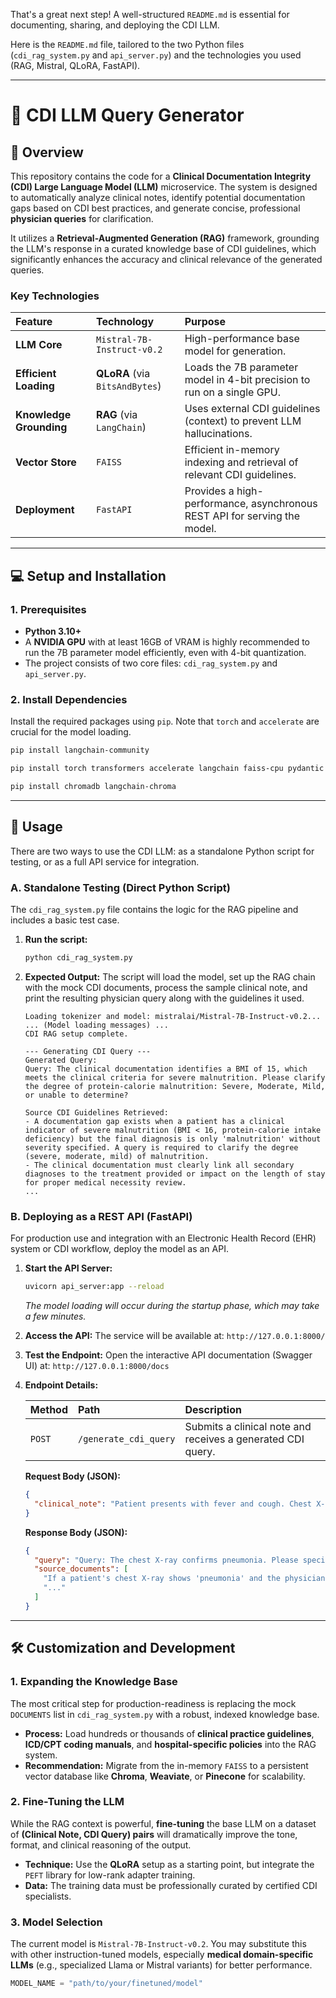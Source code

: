 That's a great next step\! A well-structured `README.md` is essential for documenting, sharing, and deploying the CDI LLM.

Here is the `README.md` file, tailored to the two Python files (`cdi_rag_system.py` and `api_server.py`) and the technologies you used (RAG, Mistral, QLoRA, FastAPI).

-----

# 🏥 CDI LLM Query Generator

## 📝 Overview

This repository contains the code for a **Clinical Documentation Integrity (CDI) Large Language Model (LLM)** microservice. The system is designed to automatically analyze clinical notes, identify potential documentation gaps based on CDI best practices, and generate concise, professional **physician queries** for clarification.

It utilizes a **Retrieval-Augmented Generation (RAG)** framework, grounding the LLM's response in a curated knowledge base of CDI guidelines, which significantly enhances the accuracy and clinical relevance of the generated queries.

### Key Technologies

| Feature | Technology | Purpose |
| :--- | :--- | :--- |
| **LLM Core** | `Mistral-7B-Instruct-v0.2` | High-performance base model for generation. |
| **Efficient Loading** | **QLoRA** (via `BitsAndBytes`) | Loads the 7B parameter model in 4-bit precision to run on a single GPU. |
| **Knowledge Grounding** | **RAG** (via `LangChain`) | Uses external CDI guidelines (context) to prevent LLM hallucinations. |
| **Vector Store** | `FAISS` | Efficient in-memory indexing and retrieval of relevant CDI guidelines. |
| **Deployment** | `FastAPI` | Provides a high-performance, asynchronous REST API for serving the model. |

-----

## 💻 Setup and Installation

### 1\. Prerequisites

  * **Python 3.10+**
  * A **NVIDIA GPU** with at least 16GB of VRAM is highly recommended to run the 7B parameter model efficiently, even with 4-bit quantization.
  * The project consists of two core files: `cdi_rag_system.py` and `api_server.py`.

### 2\. Install Dependencies

Install the required packages using `pip`. Note that `torch` and `accelerate` are crucial for the model loading.
```bash
pip install langchain-community
```
```bash
pip install torch transformers accelerate langchain faiss-cpu pydantic fastapi uvicorn
```
```bash
pip install chromadb langchain-chroma
```
-----

## 🚀 Usage

There are two ways to use the CDI LLM: as a standalone Python script for testing, or as a full API service for integration.

### A. Standalone Testing (Direct Python Script)

The `cdi_rag_system.py` file contains the logic for the RAG pipeline and includes a basic test case.

1.  **Run the script:**

    ```bash
    python cdi_rag_system.py
    ```

2.  **Expected Output:** The script will load the model, set up the RAG chain with the mock CDI documents, process the sample clinical note, and print the resulting physician query along with the guidelines it used.

    ```
    Loading tokenizer and model: mistralai/Mistral-7B-Instruct-v0.2...
    ... (Model loading messages) ...
    CDI RAG setup complete.

    --- Generating CDI Query ---
    Generated Query:
    Query: The clinical documentation identifies a BMI of 15, which meets the clinical criteria for severe malnutrition. Please clarify the degree of protein-calorie malnutrition: Severe, Moderate, Mild, or unable to determine?

    Source CDI Guidelines Retrieved:
    - A documentation gap exists when a patient has a clinical indicator of severe malnutrition (BMI < 16, protein-calorie intake deficiency) but the final diagnosis is only 'malnutrition' without severity specified. A query is required to clarify the degree (severe, moderate, mild) of malnutrition.
    - The clinical documentation must clearly link all secondary diagnoses to the treatment provided or impact on the length of stay for proper medical necessity review.
    ...
    ```

### B. Deploying as a REST API (FastAPI)

For production use and integration with an Electronic Health Record (EHR) system or CDI workflow, deploy the model as an API.

1.  **Start the API Server:**

    ```bash
    uvicorn api_server:app --reload
    ```

    *The model loading will occur during the startup phase, which may take a few minutes.*

2.  **Access the API:**
    The service will be available at: `http://127.0.0.1:8000/`

3.  **Test the Endpoint:**
    Open the interactive API documentation (Swagger UI) at: `http://127.0.0.1:8000/docs`

4.  **Endpoint Details:**

    | Method | Path | Description |
    | :--- | :--- | :--- |
    | `POST` | `/generate_cdi_query` | Submits a clinical note and receives a generated CDI query. |

    **Request Body (JSON):**

    ```json
    {
      "clinical_note": "Patient presents with fever and cough. Chest X-ray positive for pneumonia. No organism specified."
    }
    ```

    **Response Body (JSON):**

    ```json
    {
      "query": "Query: The chest X-ray confirms pneumonia. Please specify the suspected or confirmed causative organism (e.g., Aspiration, Bacterial, Viral, or Unspecified Organism) to ensure accurate coding.",
      "source_documents": [
        "If a patient's chest X-ray shows 'pneumonia' and the physician only documents 'pneumonia', a query must be issued to specify the organism...",
        "..."
      ]
    }
    ```

-----

## 🛠️ Customization and Development

### 1\. Expanding the Knowledge Base

The most critical step for production-readiness is replacing the mock `DOCUMENTS` list in `cdi_rag_system.py` with a robust, indexed knowledge base.

  * **Process:** Load hundreds or thousands of **clinical practice guidelines**, **ICD/CPT coding manuals**, and **hospital-specific policies** into the RAG system.
  * **Recommendation:** Migrate from the in-memory `FAISS` to a persistent vector database like **Chroma**, **Weaviate**, or **Pinecone** for scalability.

### 2\. Fine-Tuning the LLM

While the RAG context is powerful, **fine-tuning** the base LLM on a dataset of **(Clinical Note, CDI Query) pairs** will dramatically improve the tone, format, and clinical reasoning of the output.

  * **Technique:** Use the **QLoRA** setup as a starting point, but integrate the `PEFT` library for low-rank adapter training.
  * **Data:** The training data must be professionally curated by certified CDI specialists.

### 3\. Model Selection

The current model is `Mistral-7B-Instruct-v0.2`. You may substitute this with other instruction-tuned models, especially **medical domain-specific LLMs** (e.g., specialized Llama or Mistral variants) for better performance.

```python
MODEL_NAME = "path/to/your/finetuned/model"
```
